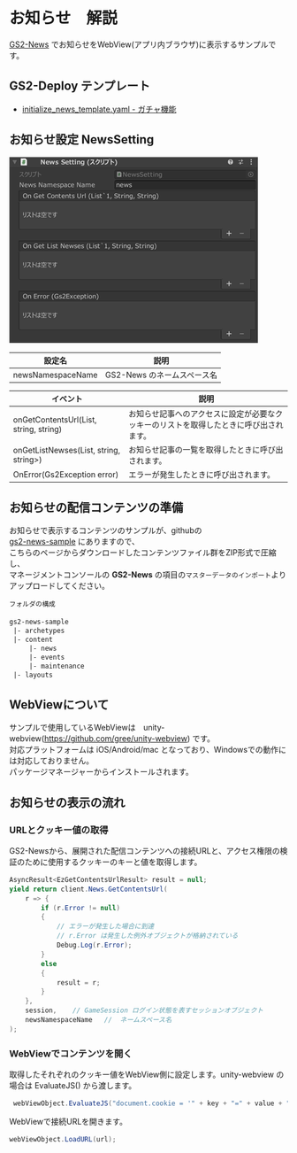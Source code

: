 # お知らせ　解説

[GS2-News](https://app.gs2.io/docs/index.html#gs2-news) でお知らせをWebView(アプリ内ブラウザ)に表示するサンプルです。

## GS2-Deploy テンプレート

- [initialize_news_template.yaml - ガチャ機能](../Templates/initialize_news_template.yaml)

## お知らせ設定 NewsSetting

![インスペクターウィンドウ](News.png)

| 設定名 | 説明 |
|---|---|
| newsNamespaceName | GS2-News のネームスペース名 |

| イベント | 説明 |
|---|---|
| onGetContentsUrl(List<EzSetCookieRequestEntry>, string, string) | お知らせ記事へのアクセスに設定が必要なクッキーのリストを取得したときに呼び出されます。 |
| onGetListNewses(List<EzNews>, string, string>) | お知らせ記事の一覧を取得したときに呼び出されます。 |
| OnError(Gs2Exception error) | エラーが発生したときに呼び出されます。 |

## お知らせの配信コンテンツの準備

お知らせで表示するコンテンツのサンプルが、githubの  
[gs2-news-sample](https://github.com/gs2io/gs2-news-sample) にありますので、  
こちらのページからダウンロードしたコンテンツファイル群をZIP形式で圧縮し、  
マネージメントコンソールの __GS2-News__ の項目の`マスターデータのインポート`よりアップロードしてください。  

```
フォルダの構成

gs2-news-sample
 |- archetypes
 |- content
     |- news
     |- events
     |- maintenance
 |- layouts
```

## WebViewについて

サンプルで使用しているWebViewは　unity-webview(https://github.com/gree/unity-webview) です。  
対応プラットフォームは iOS/Android/mac となっており、Windowsでの動作には対応しておりません。  
パッケージマネージャーからインストールされます。  

## お知らせの表示の流れ

### URLとクッキー値の取得

GS2-Newsから、展開された配信コンテンツへの接続URLと、アクセス権限の検証のために使用するクッキーのキーと値を取得します。

```c#
AsyncResult<EzGetContentsUrlResult> result = null;
yield return client.News.GetContentsUrl(
    r => {
        if (r.Error != null)
        {
            // エラーが発生した場合に到達
            // r.Error は発生した例外オブジェクトが格納されている
            Debug.Log(r.Error);
        }
        else
        {
            result = r;
        }
    },
    session,    // GameSession ログイン状態を表すセッションオブジェクト
    newsNamespaceName   //  ネームスペース名
);
```

### WebViewでコンテンツを開く

取得したそれぞれのクッキー値をWebView側に設定します。unity-webview の場合は EvaluateJS() から渡します。

```c#
 webViewObject.EvaluateJS("document.cookie = '" + key + "=" + value + "';");
```

WebViewで接続URLを開きます。

```c#
webViewObject.LoadURL(url);
```